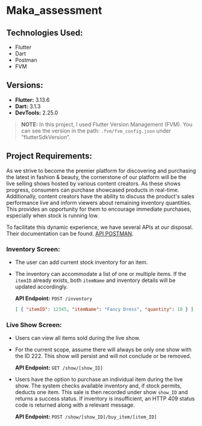 # Maka_assessment

## Technologies Used:
- Flutter
- Dart
- Postman
- FVM

## Versions:
- **Flutter:** 3.13.6
- **Dart:** 3.1.3
- **DevTools:** 2.25.0

> **NOTE:** In this project, I used Flutter Version Management (FVM). You can see the version in the path: `.fvm/fvm_config.json` under "flutterSdkVersion”.

## Project Requirements:
As we strive to become the premier platform for discovering and purchasing the latest in fashion & beauty, the cornerstone of our platform will be the live selling shows hosted by various content creators. As these shows progress, consumers can purchase showcased products in real-time. Additionally, content creators have the ability to discuss the product's sales performance live and inform viewers about remaining inventory quantities. This provides an opportunity for them to encourage immediate purchases, especially when stock is running low.

To facilitate this dynamic experience, we have several APIs at our disposal. Their documentation can be found.
[API POSTMAN](https://documenter.getpostman.com/view/16186116/UVCCfPvU).

### Inventory Screen:
- The user can add current stock inventory for an item.
- The inventory can accommodate a list of one or multiple items. If the `itemID` already exists, both `itemName` and inventory details will be updated accordingly.
  
  **API Endpoint:** `POST /inventory`
  ```json
  [ { "itemID": 12345, "itemName": "Fancy Dress", "quantity": 10 } ]
  
### Live Show Screen:
- Users can view all items sold during the live show.
- For the current scope, assume there will always be only one show with the ID 222. This show will persist and will not conclude or be removed.

  **API Endpoint:** `GET /show/[show_ID]`

- Users have the option to purchase an individual item during the live show. The system checks available inventory and, if stock permits, deducts one item. This sale is then recorded under show `show_ID` and returns a success status. If inventory is insufficient, an HTTP 409 status code is returned along with a relevant message.

  **API Endpoint:** `POST /show/[show_ID]/buy_item/[item_ID]`

